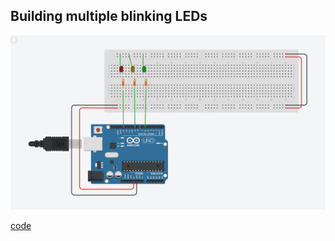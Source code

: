 ## Building multiple blinking LEDs

![blinking multiled circuit](blinking-multiled.png)

[code](blinking-multiled.ino)
